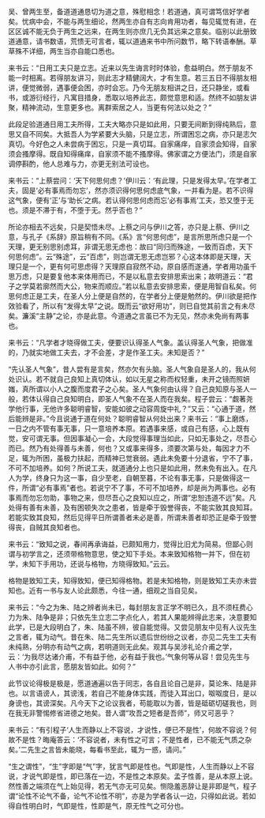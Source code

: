 吴、曾两生至，备道道通恳切为道之意，殊慰相念！若道通，真可谓笃信好学者矣。忧病中会，不能与两生细论，然两生亦自有志向肯用功者，每见辄觉有进，在区区诚不能无负于两生之远来，在两生则亦庶几无负其远来之意矣。临别以此册致道通意，请书数语，荒愦无可言者，辄以道通来书中所问数节，略下转语奉酬。草草殊不详细，两生当亦自能口悉也。

来书云：“日用工夫只是立志。近来以先生诲言时时体验，愈益明白。然于朋友不能一时相离。若得朋友讲习，则此志才精健阔大，才有生意。若三五日不得朋友相讲，便觉微弱，遇事便会困，亦时会忘。乃今无朋友相讲之日，还只静坐，或看书，或游衍经行，凡寓目措身，悉取以培养此志，颇觉意思和适。然终不如朋友讲聚，精神流动，生意更多也。离群索居之人，当更有何法以处之？”

此段足验道通日用工夫所得，工夫大略亦只是如此用，只要无间断到得纯熟后，意思又自不同矣。大抵吾人为学紧要大头脑，只是立志，所谓困忘之病，亦只是志欠真切。今好色之人未尝病于困忘，只是一真切耳。自家痛痒，自家须会知得，自家须会搔摩得。既自知得痛痒，自家须不能不搔摩得。佛家谓之方便法门，须是自家调停斟酌，他人总难与力，亦更无别法可设也。

来书云：“上蔡尝问：‘天下何思何虑？’伊川云：‘有此理，只是发得太早。’在学者工夫，固是‘必有事焉而勿忘’，然亦须识得何思何虑底气象，一并看为是。若不识得这气象，便有‘正’与‘助长’之病。若认得何思何虑而忘‘必有事焉’工夫，恐又堕于无也。须是不滞于有，不堕于无。然乎否也？”

所论亦相去不远矣，只是契悟未尽。上蔡之问与伊川之答，亦只是上蔡、伊川之意，与孔子《系辞》原旨稍有不同。《系》言“何思何虑”，是言所思所虑只是一个天理，更无别思别虑耳，非谓无思无虑也：故曰“同归而殊途，一致而百虑，天下何思何虑”。云“殊途”，云“百虑”，则岂谓无思无虑岂邪？心这本体即是天理，天理只是一个，更有何可思虑得？天理原自寂然不动，原自感而遂通，学者用功虽千思万虑，只是要复他本来体用而已，不是以私意去安排思索出来；故明道云：“君子之学莫若廓然而大公，物来而顺应。”若以私意去安排思索，便是用智自私矣。何思何虑正是工夫，在圣人分上便是自然的，在学者分上便是勉然的。伊川欲是把作效验看了，所以有“发得太早”之说。既而云“欲好用功”，则已自觉其前言之有未尽矣。濂溪“主静”之论，亦是此意。今道通之言虽已不为无见，然亦未免尚有两事也。

来书云：“凡学者才晓得做工夫，便要识认得圣人气象。盖认得圣人气象，把做准的，乃就实地做工夫去，才不会差，才是作圣工夫。未知是否？”

“先认圣人气象”，昔人尝有是言矣，然亦欠有头脑。圣人气象自是圣人的，我从何处识认。若不就自己良知上真切体认，如以无星之称而权轻重，未开之镜而照妍媸，真所谓以小人之腹而度君子之心矣。圣人气象何由认得？自己良知原与圣人一般，若体认得自己良知明白，即圣人气象不在圣人而在我矣。程子尝云：“觑著尧学他行事，无他许多聪明睿智，安能如彼之动容周旋中礼？”又云：“心通于道，然后能辨是非。”今且说通于道在何处？聪明睿智从何处出来？来书云：“事上磨炼，一日之内不管有事无事，只一意培养本原。若遇事来感，或自己有感，心上既有觉，安可谓无事。但因事凝心一会，大段觉得事理当如此，只如无事处之，尽吾心而已。然乃有处得善与未善，何也？又或事来得多，须要次第与处，每因才力不足，辄为所困，虽极力扶起，而精神已觉衰弱。遇此未免要十分退省，宁不了事，不可不加培养。如何？所说工夫，就道通分上也只是如此用，然未免有出入。在凡人为学，终身只为这一事，自少至老，自朝至暮，不论有事无事，只是做得这一件，所谓“必有事焉”者也。若说宁不了事，不可不加培养，却是尚为两事也。必有事焉而勿忘勿助，事物之来，但尽吾心之良知以应之，所谓“忠恕违道不远”矣。凡处得有善有未善，及有困顿失次之患者，皆是牵于毁誉得丧，不能实致其良知耳。若能实致其良知，然后见得平日所谓善者未必是善，所谓未善者却恐正是牵于毁誉得丧，自贼其良知者也。

来书云：“致知之说，春间再承诲益，已颇知用力，觉得比旧尤为简易。但鄙心则谓与初学言之，还须带格物意思，使之知下手处。本来致知格物一并下，但在初学，未知下手用功，还说与格物，方晓得致知。”云云。

格物是致知工夫，知得致知，便已知得格物。若是未知格物，则是致知工夫亦未尝知也。近有一书与友人论此颇悉，今往一通，细观之当自见矣。

来书云：“今之为朱、陆之辨者尚未已，每封朋友言正学不明已久，且不须枉费心力为朱、陆争是非；只依先生立志二字点化人，若其人果能辨得此志来，决意要知此学，已是大段明白了，朱、陆虽不辨，彼自能觉得。又尝见朋友中见有人议先生之言者，辄为动气。昔在朱、陆二先生所以遗后世纷纷之议者，亦见二先生工夫有未纯熟，分明亦有动气之病，若明道则无此矣。观其与吴涉礼论介甫之学，云：‘为我尽达诸介甫，不有益于他，必有益于我也。’气象何等从容！尝见先生与人书中亦引此言，愿朋友皆如此。如何？”

此节议论得极是极是，愿道通遍以告于同志，各自且论自己是非，莫论朱、陆是非也。以言语谤人，其谤浅，若自己不能身体实践，而徒入耳出口，呶呶度日，是以身谤也，其谤深矣。凡今天下之论议我者，苟能取以为善，皆是砥砺切磋我也，则在我无非警惕修省进德之地矣。昔人谓“攻吾之短者是吾师”，师又可恶乎？

来书云：“有引程子‘人生而静以上不容说，才说性，便已不是性’，何故不容说？何故不是性？晦庵答云：‘不容说者，未有性之可言；不是性者，已不能无气质之杂矣。’二先生之言皆未能晓，每看书至此，辄为一惑，请问。”

“生之谓性”，“生”字即是“气”字，犹言气即是性也。气即是性，人生而静以上不容说，才说气即是性，即已落在一边，不是性之本原矣。孟子性善，是从本原上说。然性善之端须在气上始见得，若无气亦无可见矣。恻隐羞恶辞让是非即是气，程子谓“论性不论气不备，论气不论性不明”，亦是为学者各认一边，只得如此说。若如得自性明白时，气即是性，性即是气，原无性气之可分也。
